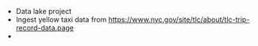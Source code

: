 - Data lake project
- Ingest yellow taxi data from https://www.nyc.gov/site/tlc/about/tlc-trip-record-data.page
- 
